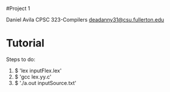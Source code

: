 #Project 1

Daniel Avila
CPSC 323-Compilers
deadanny31@csu.fullerton.edu

# Tutorial
Steps to do:
1. $ 'lex inputFlex.lex'
2. $ 'gcc lex.yy.c'
3. $ './a.out inputSource.txt'
